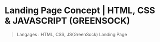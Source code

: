 # Landing Page Concept | HTML, CSS & JAVASCRIPT (GREENSOCK)

>Langages : HTML, CSS, JS(GreenSock)
>Landing Page